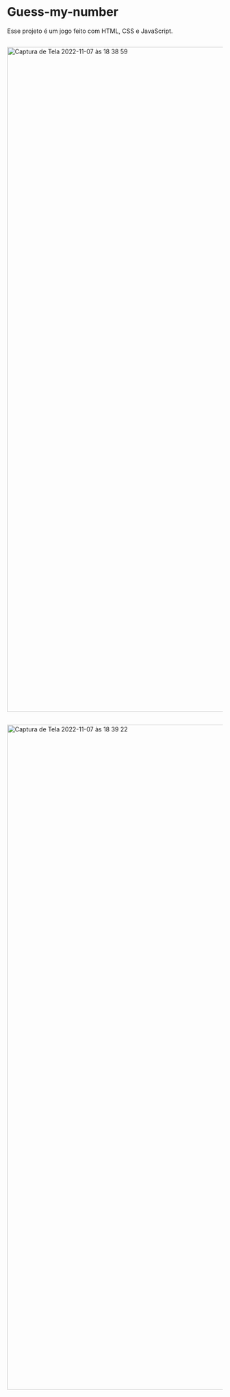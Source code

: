 # Guess-my-number
Esse projeto é um jogo feito com HTML, CSS e JavaScript.
##
<img width="1552" alt="Captura de Tela 2022-11-07 às 18 38 59" src="https://user-images.githubusercontent.com/104739434/200422246-fbd3d826-bd73-48c1-9513-d4c5f0806c4e.png">

##
<img width="1552" alt="Captura de Tela 2022-11-07 às 18 39 22" src="https://user-images.githubusercontent.com/104739434/200422252-c7f56066-f732-4a9d-8e69-b38bcba8518c.png">

